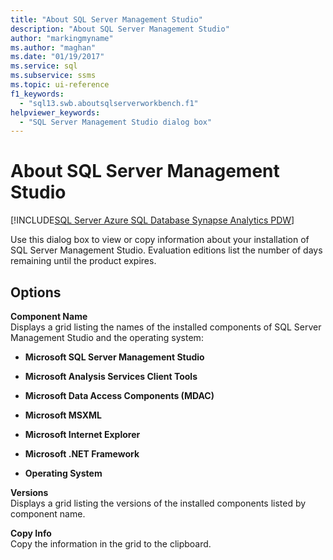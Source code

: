 ```yaml
---
title: "About SQL Server Management Studio"
description: "About SQL Server Management Studio"
author: "markingmyname"
ms.author: "maghan"
ms.date: "01/19/2017"
ms.service: sql
ms.subservice: ssms
ms.topic: ui-reference
f1_keywords:
  - "sql13.swb.aboutsqlserverworkbench.f1"
helpviewer_keywords:
  - "SQL Server Management Studio dialog box"
---
```


# About SQL Server Management Studio
[!INCLUDE[SQL Server Azure SQL Database Synapse Analytics PDW](../../includes/applies-to-version/sql-asdb-asdbmi-asa-pdw.md)]

Use this dialog box to view or copy information about your installation of SQL Server Management Studio. Evaluation editions list the number of days remaining until the product expires.  
  
## Options

**Component Name**  
Displays a grid listing the names of the installed components of SQL Server Management Studio and the operating system:  
  
- **Microsoft SQL Server Management Studio**  
  
- **Microsoft Analysis Services Client Tools**  
  
- **Microsoft Data Access Components (MDAC)**  
  
- **Microsoft MSXML**  
  
- **Microsoft Internet Explorer**  
  
- **Microsoft .NET Framework**  
  
- **Operating System**  
  
**Versions**  
Displays a grid listing the versions of the installed components listed by component name.  
  
**Copy Info**  
Copy the information in the grid to the clipboard.
